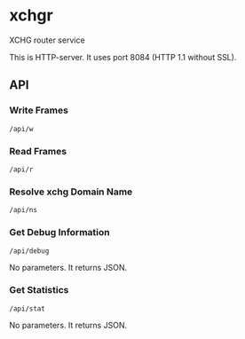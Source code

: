 # xchgr
XCHG router service

This is HTTP-server. It uses port 8084 (HTTP 1.1 without SSL).

## API
### Write Frames
```
/api/w
```
### Read Frames
```
/api/r
```
### Resolve xchg Domain Name
```
/api/ns
```
### Get Debug Information
```
/api/debug
```
No parameters. It returns JSON.
### Get Statistics
```
/api/stat
```
No parameters. It returns JSON.
